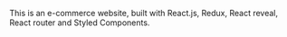 This is an e-commerce website, built with React.js, Redux, React reveal, React router and Styled Components.
